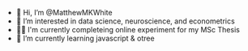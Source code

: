 - 👋 Hi, I’m @MatthewMKWhite
- 👀 I’m interested in data science, neuroscience, and econometrics
- 🐱‍💻 I'm currently completeing online experiment for my MSc Thesis 
- 🌱 I’m currently learning javascript & otree

<!---
MatthewMKWhite/MatthewMKWhite is a ✨ special ✨ repository because its `README.md` (this file) appears on your GitHub profile.
You can click the Preview link to take a look at your changes.
--->
